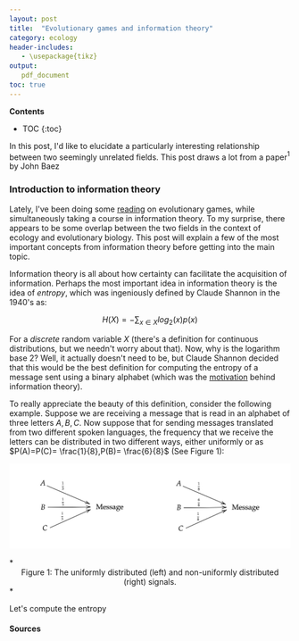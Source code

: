 ```yaml
---
layout: post
title:  "Evolutionary games and information theory"
category: ecology
header-includes:
   - \usepackage{tikz}
output:
   pdf_document
toc: true
---
```


<script type="text/x-mathjax-config">
MathJax.Hub.Config({
  tex2jax: {
    inlineMath: [['$','$'], ['\\(','\\)']],
    processEscapes: true
  }
});
</script>
<script src="https://cdnjs.cloudflare.com/ajax/libs/mathjax/2.7.0/MathJax.js?config=TeX-AMS-MML_HTMLorMML" type="text/javascript"></script>

<link href="https://fonts.googleapis.com/css2?family=Amiri&display=swap" rel="stylesheet">

**Contents**
* TOC
{:toc}


In this post, I'd like to elucidate a particularly interesting relationship between two seemingly unrelated fields. This post draws a lot from a paper$^1$ by John Baez

### Introduction to information theory
Lately, I've been doing some [reading](https://www.amazon.com/Evolutionary-Natural-Social-Virtual-Worlds-ebook/dp/B01GI5EUYC) on evolutionary games, while simultaneously taking a course in information theory. To my surprise, there appears to be some overlap between the two fields in the context of ecology and evolutionary biology. This post will explain a few of the most important concepts from information theory before getting into the main topic.

Information theory is all about how certainty can facilitate the acquisition of information. Perhaps the most important idea in information theory is the idea of *entropy*, which was ingeniously defined by Claude Shannon in the 1940's as:

$$H(X) = -\sum_{x \in X}log_{2}(x) p(x)$$

For a *discrete* random variable $X$ (there's a definition for continuous distributions, but we needn't worry about that). Now, why is the logarithm base 2? Well, it actually doesn't need to be, but Claude Shannon decided that this would be the best definition for computing the entropy of a message sent using a binary alphabet (which was the [motivation](https://en.wikipedia.org/wiki/Information_theory#Entropy_of_an_information_source) behind information theory).

To really appreciate the beauty of this definition, consider the following example. Suppose we are receiving a message that is read in an alphabet of three letters ${A,B,C}$. Now suppose that for sending messages translated from two different spoken languages, the frequency that we receive the letters can be distributed in two different ways, either uniformly or as $P(A)=P(C)= \frac{1}{8},P(B)= \frac{6}{8}$ (See Figure 1):



<p align="center">
    <img src="https://raw.githubusercontent.com/mohammnas/randomwalks/master/Images/EGTInfo/fig1.JPG" width="550" />
</p>
*<center> Figure 1: The uniformly distributed (left) and non-uniformly distributed (right) signals. </center>*

Let's compute the entropy

#### Sources
